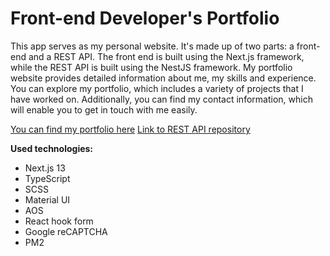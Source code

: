 # Front-end Developer's Portfolio

This app serves as my personal website. It's made up of two parts: a front-end and a REST API. The front end is built using the Next.js framework, while the REST API is built using the NestJS framework. My portfolio website provides detailed information about me, my skills and experience. You can explore my portfolio, which includes a variety of projects that I have worked on. Additionally, you can find my contact information, which will enable you to get in touch with me easily.

[You can find my portfolio here](https://ok-dev.pp.ua/)
[Link to REST API repository](https://github.com/Alexey-Kuzmenko/developer-portfolio-api)

**Used technologies:**

- Next.js 13
- TypeScript
- SCSS
- Material UI
- AOS
- React hook form
- Google reCAPTCHA
- PM2
